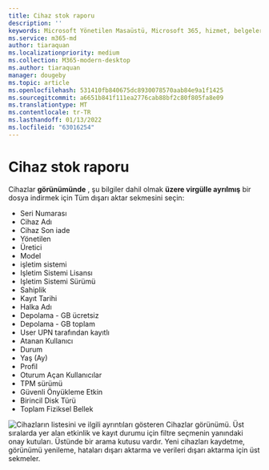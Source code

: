 ```yaml
---
title: Cihaz stok raporu
description: ''
keywords: Microsoft Yönetilen Masaüstü, Microsoft 365, hizmet, belgeler
ms.service: m365-md
author: tiaraquan
ms.localizationpriority: medium
ms.collection: M365-modern-desktop
ms.author: tiaraquan
manager: dougeby
ms.topic: article
ms.openlocfilehash: 531410fb840675dc8930078570aab84e9a1f1425
ms.sourcegitcommit: a6651b841f111ea2776cab88bf2c80f805fa8e09
ms.translationtype: MT
ms.contentlocale: tr-TR
ms.lasthandoff: 01/13/2022
ms.locfileid: "63016254"
---
```

# <a name="device-inventory-report"></a>Cihaz stok raporu

Cihazlar **görünümünde** , şu bilgiler dahil olmak **üzere virgülle ayrılmış** bir dosya indirmek için Tüm dışarı aktar sekmesini seçin:

- Seri Numarası
- Cihaz Adı
- Cihaz Son iade
- Yönetilen
- Üretici
- Model
- işletim sistemi
- Işletim Sistemi Lisansı
- Işletim Sistemi Sürümü
- Sahiplik
- Kayıt Tarihi
- Halka Adı
- Depolama - GB ücretsiz
- Depolama - GB toplam
- User UPN tarafından kayıtlı
- Atanan Kullanıcı
- Durum
- Yaş (Ay)
- Profil
- Oturum Açan Kullanıcılar
- TPM sürümü
- Güvenli Önyükleme Etkin
- Birincil Disk Türü
- Toplam Fiziksel Bellek

![Cihazların listesini ve ilgili ayrıntıları gösteren Cihazlar görünümü. Üst sıralarda yer alan etkinlik ve kayıt durumu için filtre seçmenin yanındaki onay kutuları. Üstünde bir arama kutusu vardır. Yeni cihazları kaydetme, görünümü yenileme, hataları dışarı aktarma ve verileri dışarı aktarma için üst sekmeler.](../../media/mmd-devices-view.png)
